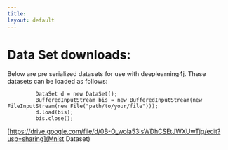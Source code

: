 ```yaml
---
title: 
layout: default
---
```



Data Set downloads:
=======================================================


Below are pre serialized datasets for use with deeplearning4j. These datasets can be loaded as follows:



             DataSet d = new DataSet();
             BufferedInputStream bis = new BufferedInputStream(new FileInputStream(new File("path/to/your/file")));
             d.load(bis);
             bis.close();




[https://drive.google.com/file/d/0B-O_wola53IsWDhCSEtJWXUwTjg/edit?usp=sharing](Mnist Dataset)